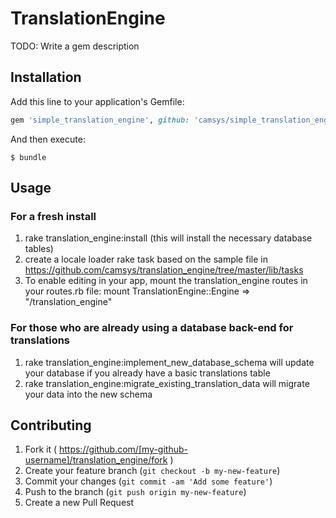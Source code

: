 # TranslationEngine

TODO: Write a gem description

## Installation

Add this line to your application's Gemfile:

```ruby
gem 'simple_translation_engine', github: 'camsys/simple_translation_engine'
```

And then execute:

    $ bundle

## Usage
### For a fresh install
1. rake translation_engine:install (this will install the necessary database tables)
1. create a locale loader rake task based on the sample file in https://github.com/camsys/translation_engine/tree/master/lib/tasks
1. To enable editing in your app, mount the translation_engine routes in your routes.rb file: mount TranslationEngine::Engine => "/translation_engine"
### For those who are already using a database back-end for translations
1. rake translation_engine:implement_new_database_schema will update your database if you already have a basic translations table
1. rake translation_engine:migrate_existing_translation_data will migrate your data into the new schema

## Contributing

1. Fork it ( https://github.com/[my-github-username]/translation_engine/fork )
2. Create your feature branch (`git checkout -b my-new-feature`)
3. Commit your changes (`git commit -am 'Add some feature'`)
4. Push to the branch (`git push origin my-new-feature`)
5. Create a new Pull Request